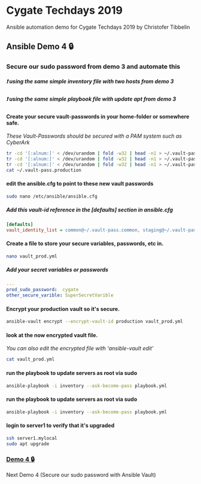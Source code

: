 # Cygate Techdays 2019
Ansible automation demo for Cygate Techdays 2019 by Christofer Tibbelin

## Ansible Demo 4 :lock:

### Secure our sudo password from demo 3 and automate this

##### :exclamation: *using the same simple inventory file with two hosts from demo 3*
##### :exclamation: *using the same simple playbook file with update apt from demo 3*

#### Create your secure vault-passwords in your home-folder or somewhere safe.
*These Vault-Passwords should be secured with a PAM system such as CyberArk*
```sh
tr -cd '[:alnum:]' < /dev/urandom | fold -w32 | head -n1 > ~/.vault-pass.common
tr -cd '[:alnum:]' < /dev/urandom | fold -w32 | head -n1 > ~/.vault-pass.production
tr -cd '[:alnum:]' < /dev/urandom | fold -w32 | head -n1 > ~/.vault-pass.staging
cat ~/.vault-pass.production
```

#### edit the ansible.cfg to point to these new vault passwords
```sh
sudo nano /etc/ansible/ansible.cfg
```
#####   Add this vault-id reference in the [defaults] section in ansible.cfg
```INI
[defaults]
vault_identity_list = common@~/.vault-pass.common, staging@~/.vault-pass.staging, production@~/.vault-pass.production
```

#### Create a file to store your secure variables, passwords, etc in.
```sh
nano vault_prod.yml
```
##### Add your secret variables or passwords
```YAML
---
prod_sudo_password:  cygate
other_secure_varible: SuperSecretVarible
```

#### Encrypt your production vault so it's secure.
```sh
ansible-vault encrypt --encrypt-vault-id production vault_prod.yml
```

#### look at the now encrypted vault file.
*You can also edit the encrypted file with 'ansible-vault edit'*
```sh
cat vault_prod.yml
```


#### run the playbook to update servers as root via sudo
```sh
ansible-playbook -i inventory --ask-become-pass playbook.yml
```

#### run the playbook to update servers as root via sudo
```sh
ansible-playbook -i inventory --ask-become-pass playbook.yml
```

#### login to server1 to verify that it's upgraded
```sh
ssh server1.mylocal
sudo apt upgrade
```

### [Demo 4 :lock:](../demo4/)
Next Demo 4 (Secure our sudo password with Ansible Vault)
